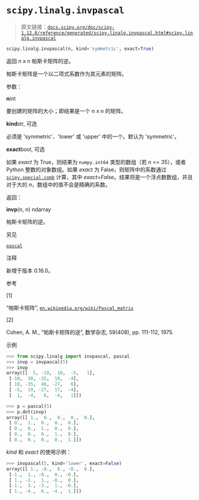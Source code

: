 # `scipy.linalg.invpascal`

> 原文链接：[`docs.scipy.org/doc/scipy-1.12.0/reference/generated/scipy.linalg.invpascal.html#scipy.linalg.invpascal`](https://docs.scipy.org/doc/scipy-1.12.0/reference/generated/scipy.linalg.invpascal.html#scipy.linalg.invpascal)

```py
scipy.linalg.invpascal(n, kind='symmetric', exact=True)
```

返回 n x n 帕斯卡矩阵的逆。

帕斯卡矩阵是一个以二项式系数作为其元素的矩阵。

参数：

**n**int

要创建的矩阵的大小；即结果是一个 n x n 的矩阵。

**kind**str, 可选

必须是 'symmetric'、'lower' 或 'upper' 中的一个。默认为 'symmetric'。

**exact**bool, 可选

如果 *exact* 为 True，则结果为 `numpy.int64` 类型的数组（若 *n* <= 35），或者 Python 整数的对象数组。如果 *exact* 为 False，则矩阵中的系数通过 [`scipy.special.comb`](https://docs.scipy.org/doc/scipy-1.12.0/reference/generated/scipy.special.comb.html#scipy.special.comb "scipy.special.comb") 计算，其中 *exact=False*。结果将是一个浮点数数组，并且对于大的 *n*，数组中的值不会是精确的系数。

返回：

**invp**(n, n) ndarray

帕斯卡矩阵的逆。

另见

[`pascal`](https://docs.scipy.org/doc/scipy-1.12.0/reference/generated/scipy.linalg.pascal.html#scipy.linalg.pascal "scipy.linalg.pascal")

注释

新增于版本 0.16.0。

参考

[1]

“帕斯卡矩阵”, [`en.wikipedia.org/wiki/Pascal_matrix`](https://en.wikipedia.org/wiki/Pascal_matrix)

[2]

Cohen, A. M., “帕斯卡矩阵的逆”, 数学杂志, 59(408), pp. 111-112, 1975.

示例

```py
>>> from scipy.linalg import invpascal, pascal
>>> invp = invpascal(5)
>>> invp
array([[  5, -10,  10,  -5,   1],
 [-10,  30, -35,  19,  -4],
 [ 10, -35,  46, -27,   6],
 [ -5,  19, -27,  17,  -4],
 [  1,  -4,   6,  -4,   1]]) 
```

```py
>>> p = pascal(5)
>>> p.dot(invp)
array([[ 1.,  0.,  0.,  0.,  0.],
 [ 0.,  1.,  0.,  0.,  0.],
 [ 0.,  0.,  1.,  0.,  0.],
 [ 0.,  0.,  0.,  1.,  0.],
 [ 0.,  0.,  0.,  0.,  1.]]) 
```

*kind* 和 *exact* 的使用示例：

```py
>>> invpascal(5, kind='lower', exact=False)
array([[ 1., -0.,  0., -0.,  0.],
 [-1.,  1., -0.,  0., -0.],
 [ 1., -2.,  1., -0.,  0.],
 [-1.,  3., -3.,  1., -0.],
 [ 1., -4.,  6., -4.,  1.]]) 
```
